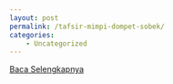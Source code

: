 ```yaml
---
layout: post
permalink: /tafsir-mimpi-dompet-sobek/
categories:
    - Uncategorized
---
```


[Baca Selengkapnya](/08)